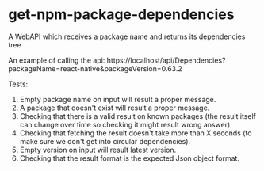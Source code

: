 # get-npm-package-dependencies
A WebAPI which receives a package name and returns its dependencies tree

An example of calling the api: https://localhost/api/Dependencies?packageName=react-native&packageVersion=0.63.2

Tests:
1. Empty package name on input will result a proper message.
2. A package that doesn't exist will result a proper message.
3. Checking that there is a valid result on known packages (the result itself can change over time so checking it might result wrong answer) 
4. Checking that fetching the result doesn't take more than X seconds (to make sure we don't get into circular dependencies).
5. Empty version on input will result latest version.
6. Checking that the result format is the expected Json object format.
